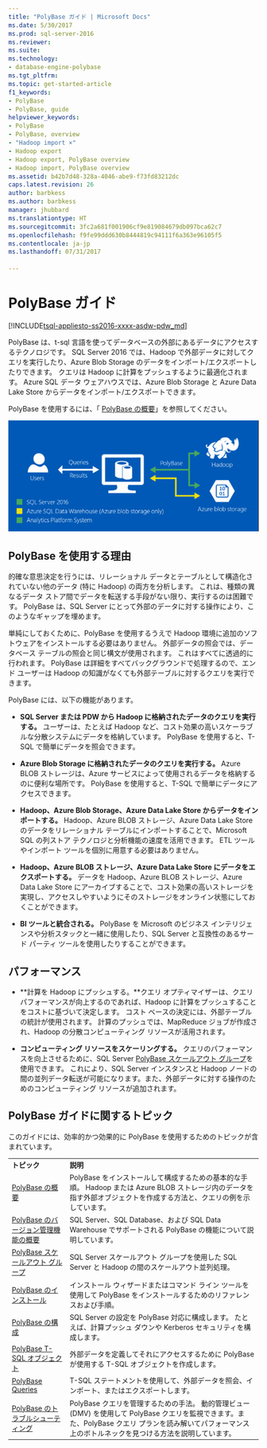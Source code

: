 ```yaml
---
title: "PolyBase ガイド | Microsoft Docs"
ms.date: 5/30/2017
ms.prod: sql-server-2016
ms.reviewer: 
ms.suite: 
ms.technology:
- database-engine-polybase
ms.tgt_pltfrm: 
ms.topic: get-started-article
f1_keywords:
- PolyBase
- PolyBase, guide
helpviewer_keywords:
- PolyBase
- PolyBase, overview
- "Hadoop import ×"
- Hadoop export
- Hadoop export, PolyBase overview
- Hadoop import, PolyBase overview
ms.assetid: b42b7d48-328a-4046-abe9-f73fd83212dc
caps.latest.revision: 26
author: barbkess
ms.author: barbkess
manager: jhubbard
ms.translationtype: HT
ms.sourcegitcommit: 3fc2a681f001906cf9e819084679db097bca62c7
ms.openlocfilehash: f9fe99ddd630b8444819c94111f6a363e96105f5
ms.contentlocale: ja-jp
ms.lasthandoff: 07/31/2017

---
```

# <a name="polybase-guide"></a>PolyBase ガイド
[!INCLUDE[tsql-appliesto-ss2016-xxxx-asdw-pdw_md](../../includes/tsql-appliesto-ss2016-xxxx-asdw-pdw-md.md)]

  PolyBase は、t-sql 言語を使ってデータベースの外部にあるデータにアクセスするテクノロジです。  SQL Server 2016 では、Hadoop で外部データに対してクエリを実行したり、Azure Blob Storage のデータをインポート/エクスポートしたりできます。 クエリは Hadoop に計算をプッシュするように最適化されます。 Azure SQL データ ウェアハウスでは、Azure Blob Storage と Azure Data Lake Store からデータをインポート/エクスポートできます。
  
  
 PolyBase を使用するには、「 [PolyBase の概要](../../relational-databases/polybase/get-started-with-polybase.md)」を参照してください。  
  
 ![PolyBase 論理](../../relational-databases/polybase/media/polybase-logical.png "PolyBase 論理")  
  
## <a name="why-use-polybase"></a>PolyBase を使用する理由  
的確な意思決定を行うには、リレーショナル データとテーブルとして構造化されていない他のデータ (特に Hadoop) の両方を分析します。 これは、種類の異なるデータ ストア間でデータを転送する手段がない限り、実行するのは困難です。 PolyBase は、SQL Server にとって外部のデータに対する操作により、このようなギャップを埋めます。  
  
単純にしておくために、PolyBase を使用するうえで Hadoop 環境に追加のソフトウェアをインストールする必要はありません。 外部データの照会では、データベース テーブルの照会と同じ構文が使用されます。 これはすべてに透過的に行われます。 PolyBase は詳細をすべてバックグラウンドで処理するので、エンド ユーザーは Hadoop の知識がなくても外部テーブルに対するクエリを実行できます。 
  
 PolyBase には、以下の機能があります。  
  
-   **SQL Server または PDW から Hadoop に格納されたデータのクエリを実行する。** ユーザーは、たとえば Hadoop など、コスト効果の高いスケーラブルな分散システムにデータを格納しています。 PolyBase を使用すると、T-SQL で簡単にデータを照会できます。  
  
-   **Azure Blob Storage に格納されたデータのクエリを実行する。** Azure BLOB ストレージは、Azure サービスによって使用されるデータを格納するのに便利な場所です。  PolyBase を使用すると、T-SQL で簡単にデータにアクセスできます。  
  
-   **Hadoop、Azure Blob Storage、Azure Data Lake Store からデータをインポートする。** Hadoop、Azure BLOB ストレージ、Azure Data Lake Store のデータをリレーショナル テーブルにインポートすることで、Microsoft SQL の列ストア テクノロジと分析機能の速度を活用できます。 ETL ツールやインポート ツールを個別に用意する必要はありません。  

-   **Hadoop、Azure BLOB ストレージ、Azure Data Lake Store にデータをエクスポートする。** データを Hadoop、Azure BLOB ストレージ、Azure Data Lake Store にアーカイブすることで、コスト効果の高いストレージを実現し、アクセスしやすいようにそのストレージをオンライン状態にしておくことができます。  
  
-   **BI ツールと統合される。** PolyBase を Microsoft のビジネス インテリジェンスや分析スタックと一緒に使用したり、SQL Server と互換性のあるサード パーティ ツールを使用したりすることができます。  
  
## <a name="performance"></a>パフォーマンス  
  
-   **計算を Hadoop にプッシュする。**クエリ オプティマイザーは、クエリ パフォーマンスが向上するのであれば、Hadoop に計算をプッシュすることをコストに基づいて決定します。  コスト ベースの決定には、外部テーブルの統計が使用されます。   計算のプッシュでは、MapReduce ジョブが作成され、Hadoop の分散コンピューティング リソースが活用されます。  
  
-   **コンピューティング リソースをスケーリングする。** クエリのパフォーマンスを向上させるために、SQL Server [PolyBase スケールアウト グループ](../../relational-databases/polybase/polybase-scale-out-groups.md)を使用できます。 これにより、SQL Server インスタンスと Hadoop ノードの間の並列データ転送が可能になります。また、外部データに対する操作のためのコンピューティング リソースが追加されます。  
  
## <a name="polybase-guide-topics"></a>PolyBase ガイドに関するトピック  
 このガイドには、効率的かつ効果的に PolyBase を使用するためのトピックが含まれています。  
  
|||  
|-|-|  
|**トピック**|**説明**|  
|[PolyBase の概要](../../relational-databases/polybase/get-started-with-polybase.md)|PolyBase をインストールして構成するための基本的な手順。 Hadoop または Azure BLOB ストレージ内のデータを指す外部オブジェクトを作成する方法と、クエリの例を示しています。|  
|[PolyBase のバージョン管理機能の概要](../../relational-databases/polybase/polybase-versioned-feature-summary.md)|SQL Server、SQL Database、および SQL Data Warehouse でサポートされる PolyBase の機能について説明しています。|  
|[PolyBase スケールアウト グループ](../../relational-databases/polybase/polybase-scale-out-groups.md)|SQL Server スケールアウト グループを使用した SQL Server と Hadoop の間のスケールアウト並列処理。|  
|[PolyBase のインストール](../../relational-databases/polybase/polybase-installation.md)|インストール ウィザードまたはコマンド ライン ツールを使用して PolyBase をインストールするためのリファレンスおよび手順。|  
|[PolyBase の構成](../../relational-databases/polybase/polybase-configuration.md)|SQL Server の設定を PolyBase 対応に構成します。  たとえば、計算プッシュ ダウンや Kerberos セキュリティを構成します。|  
|[PolyBase T-SQL オブジェクト](../../relational-databases/polybase/polybase-t-sql-objects.md)|外部データを定義してそれにアクセスするために PolyBase が使用する T-SQL オブジェクトを作成します。|  
|[PolyBase Queries](../../relational-databases/polybase/polybase-queries.md)|T-SQL ステートメントを使用して、外部データを照会、インポート、またはエクスポートします。|  
|[PolyBase のトラブルシューティング](../../relational-databases/polybase/polybase-troubleshooting.md)|PolyBase クエリを管理するための手法。 動的管理ビュー (DMV) を使用して PolyBase クエリを監視できます。また、PolyBase クエリ プランを読み解いてパフォーマンス上のボトルネックを見つける方法を説明しています。|  
  
  

